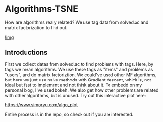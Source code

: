 # Algorithms-TSNE
How are algorithms really related? We use tag data from solved.ac and matrix factorization to find out.

[!img](img.png)

## Introductions

First we collect datas from solved.ac to find problems with tags. Here, by tags we mean algorithms. We use these tags as "items" and problems as "users", and do matrix factoriztion.
We could've used other MF algorithms, but here we just use naive methods with Gradient descent, which is, not ideal but fast to implement and not think about it.
To embedd on my personal blog, I've used bokeh. We also get how other problems are related with other algorithms, but is unused.
Try out this interactive plot here:

https://www.simoryu.com/algo_plot

Entire process is in the repo, so check out if you are interested.
